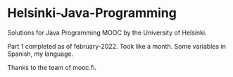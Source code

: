 # Helsinki-Java-Programming
 Solutions for Java Programming MOOC by the University of Helsinki.

Part 1 completed as of february-2022. Took like a month.
Some variables in Spanish, my language.

Thanks to the team of mooc.fi.
